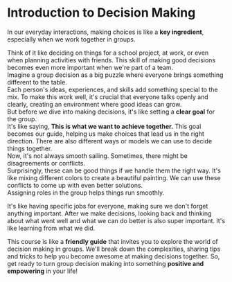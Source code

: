 # Introduction to Decision Making



In our everyday interactions, making choices is like a **key ingredient**, especially when we work together in groups. 
<div class="my-4"></div>
Think of it like deciding on things for a school project, at work, or even when planning activities with friends. This skill of making good decisions becomes even more important when we're part of a team.
<div class="my-4"></div>
<div class="note red">
Imagine a group decision as a big puzzle where everyone brings something different to the table. 
</div>
<div class="my-4"></div>
Each person's ideas, experiences, and skills add something special to the mix. To make this work well, it's crucial that everyone talks openly and clearly, creating an environment where good ideas can grow.
<div class="my-4"></div>
<div class="note red">
But before we dive into making decisions, it's like setting a <strong>clear goal</strong> for the group. 
</div>
<div class="my-4"></div>
It's like saying, <strong>This is what we want to achieve together.</strong> This goal becomes our guide, helping us make choices that lead us in the right direction. There are also different ways or models we can use to decide things together.
<div class="my-4"></div>
<div class="note red">
Now, it's not always smooth sailing. Sometimes, there might be disagreements or conflicts. 
</div>

<div class="my-4"></div>
Surprisingly, these can be good things if we handle them the right way. It's like mixing different colors to create a beautiful painting. We can use these conflicts to come up with even better solutions.

<div class="note red">
  Assigning roles in the group helps things run smoothly.
</div>
 
<div class="my-4"></div>

It's like having specific jobs for everyone, making sure we don't forget anything important. After we make decisions, looking back and thinking about what went well and what we can do better is also super important. It's like learning from what we did.
<div class="my-4"></div>
This course is like a <strong>friendly guide</strong> that invites you to explore the world of decision making in groups. We'll break down the complexities, sharing tips and tricks to help you become awesome at making decisions together. So, get ready to turn group decision making into something <strong>positive and empowering</strong> in your life!
